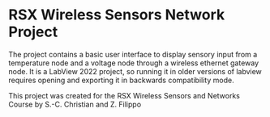 # RSX Wireless Sensors Network Project
The project contains a basic user interface to display sensory input from a temperature node and a voltage node through a wireless ethernet gateway node. It is a LabView 2022 project, so running it in older versions of labview requires opening and exporting it in backwards compatibility mode.

This project was created for the RSX Wireless Sensors and Networks Course by S.-C. Christian and Z. Filippo